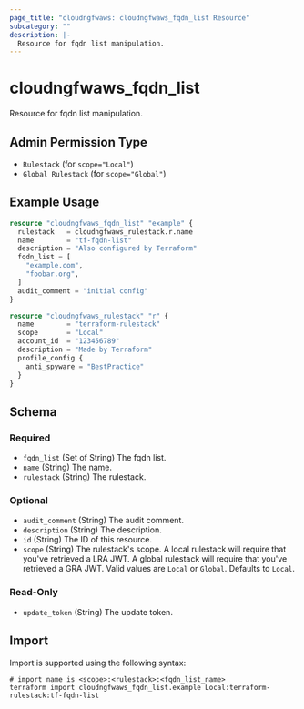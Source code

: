 ```yaml
---
page_title: "cloudngfwaws: cloudngfwaws_fqdn_list Resource"
subcategory: ""
description: |-
  Resource for fqdn list manipulation.
---
```


# cloudngfwaws_fqdn_list

Resource for fqdn list manipulation.


## Admin Permission Type

* `Rulestack` (for `scope="Local"`)
* `Global Rulestack` (for `scope="Global"`)


## Example Usage

```terraform
resource "cloudngfwaws_fqdn_list" "example" {
  rulestack   = cloudngfwaws_rulestack.r.name
  name        = "tf-fqdn-list"
  description = "Also configured by Terraform"
  fqdn_list = [
    "example.com",
    "foobar.org",
  ]
  audit_comment = "initial config"
}

resource "cloudngfwaws_rulestack" "r" {
  name        = "terraform-rulestack"
  scope       = "Local"
  account_id  = "123456789"
  description = "Made by Terraform"
  profile_config {
    anti_spyware = "BestPractice"
  }
}
```


<!-- schema generated by tfplugindocs -->
## Schema

### Required

- `fqdn_list` (Set of String) The fqdn list.
- `name` (String) The name.
- `rulestack` (String) The rulestack.

### Optional

- `audit_comment` (String) The audit comment.
- `description` (String) The description.
- `id` (String) The ID of this resource.
- `scope` (String) The rulestack's scope. A local rulestack will require that you've retrieved a LRA JWT. A global rulestack will require that you've retrieved a GRA JWT. Valid values are `Local` or `Global`. Defaults to `Local`.

### Read-Only

- `update_token` (String) The update token.


## Import

Import is supported using the following syntax:

```shell
# import name is <scope>:<rulestack>:<fqdn_list_name>
terraform import cloudngfwaws_fqdn_list.example Local:terraform-rulestack:tf-fqdn-list
```
